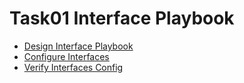# Task01 Interface Playbook

* [Design Interface Playbook](https://github.com/bert-jan/DEVWKS-3928/blob/main/task01/design.md)
* [Configure Interfaces](https://github.com/bert-jan/DEVWKS-3928/blob/main/task01/config.md)
* [Verify Interfaces Config](https://github.com/bert-jan/DEVWKS-3928/blob/main/task01/verify.md)
